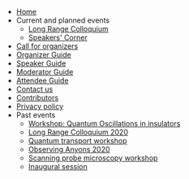 * [Home](/)
* Current and planned events
    * [Long Range Colloquium](long_range_colloquium.md)
    * [Speakers' Corner](speakers-corner.md)
* [Call for organizers](announcement.md)
* [Organizer Guide](organizerguide.md)
* [Speaker Guide](speakerguide.md)
* [Moderator Guide](moderatorguide.md)
* [Attendee Guide](attendeeguide.md)
* [Contact us](contact.md)
* [Contributors](whoweare.md)
* [Privacy policy](privacy_policy.md)
* Past events
   * [Workshop: Quantum Oscillations in insulators](quantum-oscillations-insulators.md)
   * [Long Range Colloquium 2020](long_range_colloquium-2020.md)
   * [Quantum transport workshop](quantum-transport-workshop.md)
   * [Observing Anyons 2020](Observing_Anyons_2020.md)
   * [Scanning probe microscopy workshop](SPM_workshop.md)
   * [Inaugural session](inauguralsession.md)
